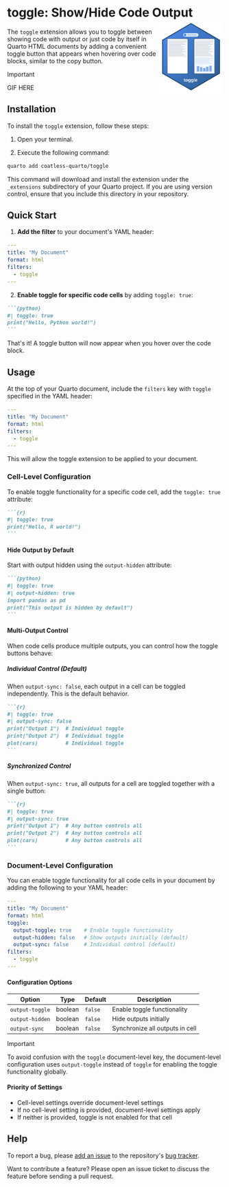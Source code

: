 # toggle: Show/Hide Code Output <img src="docs/toggle-logo.svg" align ="right" alt="" width ="150"/>

The `toggle` extension allows you to toggle between showing code with output or just code by itself in Quarto HTML documents by adding a convenient toggle button that appears when hovering over code blocks, similar to the copy button.

> [!IMPORTANT]
> 
> GIF HERE
>

## Installation

To install the `toggle` extension, follow these steps:

1. Open your terminal.

2. Execute the following command:

```bash
quarto add coatless-quarto/toggle
```

This command will download and install the extension under the `_extensions` subdirectory of your Quarto project. If you are using version control, ensure that you include this directory in your repository.

## Quick Start

1. **Add the filter** to your document's YAML header:

```yaml
---
title: "My Document"
format: html
filters:
  - toggle
---
```

2. **Enable toggle for specific code cells** by adding `toggle: true`:

````md
```{python}
#| toggle: true
print("Hello, Python world!")
```
````

That's it! A toggle button will now appear when you hover over the code block.


## Usage

At the top of your Quarto document, include the `filters` key with `toggle` specified in the YAML header:

```yaml
---
title: "My Document"
format: html
filters:
  - toggle
---
```

This will allow the toggle extension to be applied to your document.

### Cell-Level Configuration

To enable toggle functionality for a specific code cell, add the `toggle: true` attribute:

````md
```{r}
#| toggle: true
print("Hello, R world!")
```
````

#### Hide Output by Default

Start with output hidden using the `output-hidden` attribute:

````markdown
```{python}
#| toggle: true
#| output-hidden: true
import pandas as pd
print("This output is hidden by default")
```
````

#### Multi-Output Control

When code cells produce multiple outputs, you can control how the toggle buttons behave:

##### Individual Control (Default)

When `output-sync: false`, each output in a cell can be toggled independently. This is the default behavior.

````markdown
```{r}
#| toggle: true
#| output-sync: false
print("Output 1")  # Individual toggle
print("Output 2")  # Individual toggle
plot(cars)         # Individual toggle
```
````

##### Synchronized Control

When `output-sync: true`, all outputs for a cell are toggled together with a single button:

````markdown
```{r}
#| toggle: true
#| output-sync: true
print("Output 1")  # Any button controls all
print("Output 2")  # Any button controls all
plot(cars)         # Any button controls all
```
````



### Document-Level Configuration

You can enable toggle functionality for all code cells in your document by adding the following to your YAML header:

```yaml
---
title: "My Document"
format: html
toggle:
  output-toggle: true    # Enable toggle functionality
  output-hidden: false   # Show outputs initially (default)
  output-sync: false     # Individual control (default)
filters:
  - toggle
---
```

#### Configuration Options

| Option | Type | Default | Description |
|--------|------|---------|-------------|
| `output-toggle` | boolean | `false` | Enable toggle functionality |
| `output-hidden` | boolean | `false` | Hide outputs initially |
| `output-sync` | boolean | `false` | Synchronize all outputs in cell |

> [!IMPORTANT]
>
> To avoid confusion with the `toggle` document-level key, the document-level configuration uses `output-toggle` instead of `toggle` for enabling the toggle functionality globally.



#### Priority of Settings

- Cell-level settings override document-level settings
- If no cell-level setting is provided, document-level settings apply
- If neither is provided, toggle is not enabled for that cell

## Help

To report a bug, please [add an issue](https://github.com/coatless-quarto/toggle/issues/new) to the repository's [bug tracker](https://github.com/coatless-quarto/toggle/issues).

Want to contribute a feature? Please open an issue ticket to discuss the feature before sending a pull request. 

